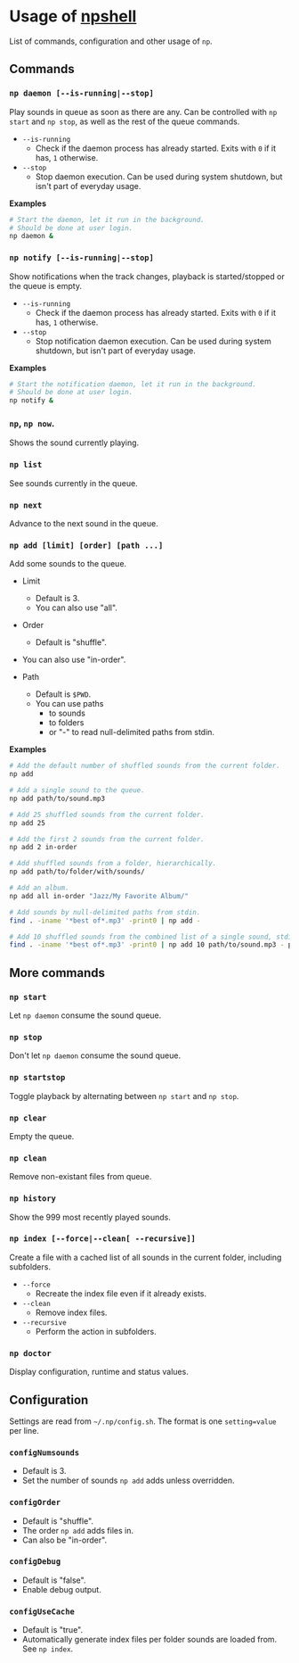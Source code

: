 # Usage of [npshell](https://github.com/joelpurra/npshell)

List of commands, configuration and other usage of `np`.


## Commands


### `np daemon [--is-running|--stop]`

Play sounds in queue as soon as there are any. Can be controlled with `np start` and `np stop`, as well as the rest of the queue commands.

- `--is-running`
  - Check if the daemon process has already started. Exits with `0` if it has, `1` otherwise.
- `--stop`
  - Stop daemon execution. Can be used during system shutdown, but isn't part of everyday usage.


**Examples**

```bash
# Start the daemon, let it run in the background.
# Should be done at user login.
np daemon &
```



### `np notify [--is-running|--stop]`

Show notifications when the track changes, playback is started/stopped or the queue is empty.

- `--is-running`
  - Check if the daemon process has already started. Exits with `0` if it has, `1` otherwise.
- `--stop`
  - Stop notification daemon execution. Can be used during system shutdown, but isn't part of everyday usage.


**Examples**

```bash
# Start the notification daemon, let it run in the background.
# Should be done at user login.
np notify &
```



### `np`, `np now`.

Shows the sound currently playing.



### `np list`

See sounds currently in the queue.



### `np next`

Advance to the next sound in the queue.



### `np add [limit] [order] [path ...]`

Add some sounds to the queue.

- Limit
  - Default is 3.
  - You can also use "all".


- Order
  - Default is "shuffle".
 - You can also use "in-order".
- Path
  - Default is `$PWD`.
  - You can use paths
    - to sounds
    - to folders
    - or "-" to read null-delimited paths from stdin.


**Examples**

```bash
# Add the default number of shuffled sounds from the current folder.
np add

# Add a single sound to the queue.
np add path/to/sound.mp3

# Add 25 shuffled sounds from the current folder.
np add 25

# Add the first 2 sounds from the current folder.
np add 2 in-order

# Add shuffled sounds from a folder, hierarchically.
np add path/to/folder/with/sounds/

# Add an album.
np add all in-order "Jazz/My Favorite Album/"

# Add sounds by null-delimited paths from stdin.
find . -iname '*best of*.mp3' -print0 | np add -

# Add 10 shuffled sounds from the combined list of a single sound, stdin and a folder.
find . -iname '*best of*.mp3' -print0 | np add 10 path/to/sound.mp3 - path/to/folder/with/sounds/
```



## More commands



### `np start`

Let `np daemon` consume the sound queue.



### `np stop`

Don't let `np daemon` consume the sound queue.



### `np startstop`

Toggle playback by alternating between `np start` and `np stop`.



### `np clear`

Empty the queue.



### `np clean`

Remove non-existant files from queue.



### `np history`

Show the 999 most recently played sounds.



### `np index [--force|--clean[ --recursive]]`

Create a file with a cached list of all sounds in the current folder, including subfolders.

- `--force`
  - Recreate the index file even if it already exists.
- `--clean`
  - Remove index files.
- `--recursive`
  - Perform the action in subfolders.



### `np doctor`

Display configuration, runtime and status values.



## Configuration

Settings are read from `~/.np/config.sh`. The format is one `setting=value` per line.


### `configNumsounds`

- Default is 3.
- Set the number of sounds `np add` adds unless overridden.


### `configOrder`

- Default is "shuffle".
- The order `np add` adds files in.
- Can also be "in-order".


### `configDebug`

- Default is "false".
- Enable debug output.


### `configUseCache`

- Default is "true".
- Automatically generate index files per folder sounds are loaded from. See `np index`.


